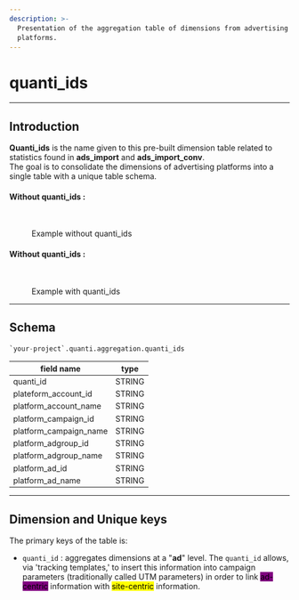 ```yaml
---
description: >-
  Presentation of the aggregation table of dimensions from advertising
  platforms.
---
```


# quanti\_ids

***

## Introduction

**Quanti\_ids** is the name given to this pre-built dimension table related to statistics found in **ads\_import** and **ads\_import\_conv**.\
The goal is to consolidate the dimensions of advertising platforms into a single table with a unique table schema.

#### Without quanti\_ids :&#x20;

<figure><img src="../../.gitbook/assets/Capture d’écran 2024-06-13 à 16.23.54.png" alt=""><figcaption><p>Example without quanti_ids</p></figcaption></figure>

#### Without quanti\_ids :&#x20;

<figure><img src="../../.gitbook/assets/Capture d’écran 2024-06-13 à 16.23.11.png" alt=""><figcaption><p>Example with quanti_ids</p></figcaption></figure>

***

## Schema

```sql
`your-project`.quanti.aggregation.quanti_ids
```

| field name               | type   |
| ------------------------ | ------ |
| quanti\_id               | STRING |
| plateform\_account\_id   | STRING |
| platform\_account\_name  | STRING |
| platform\_campaign\_id   | STRING |
| platform\_campaign\_name | STRING |
| platform\_adgroup\_id    | STRING |
| platform\_adgroup\_name  | STRING |
| platform\_ad\_id         | STRING |
| platform\_ad\_name       | STRING |

***

## Dimension and Unique keys

The primary keys of the table is:

* `quanti_id` :  aggregates dimensions at a "**ad**" level. The `quanti_id`  allows, via 'tracking templates,' to insert this information into campaign parameters (traditionally called UTM parameters) in order to link <mark style="background-color:purple;">ad-centric</mark> information with <mark style="background-color:yellow;">site-centric</mark> information.
